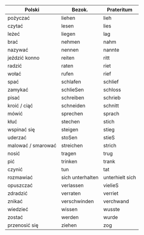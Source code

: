 | Polski | Bezok. | Prateritum |
|---|---|---|
| pożyczać | liehen | lieh |
| czytać | lesen | lies |
| leżeć | liegen | lag |
| brać | nehmen | nahm |
| nazywać | nennen | nannte |
| jeździć konno | reiten | ritt |
| radzić | raten | riet |
| wołać | rufen | rief |
| spać | schlafen | schlief |
| zamykać | schlieSen | schloss |
| pisać | schreiben | schrieb |
| kroić / ciąć | schneiden | schnitt |
| mówić | sprechen | sprach |
| kłuć | stechen | stich |
| wspinać się | steigen | stieg |
| uderzać | stoSen | stieS |
| malować / smarować | streichen | strich |
| nosić | tragen | trug |
| pić | trinken | trank |
| czynić | tun | tat |
| rozmawiać | sich unterhalten | unterhielt sich |
| opuszczać |verlassen | vielieS |
| zdradzić | verraten | verriet |
| znikać | verschwinden | verchwand |
| wiedzieć | wissen | wusste |
| zostać | werden | wurde |
| przenosić się | ziehen | zog |